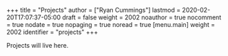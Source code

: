 +++
title = "Projects"
author = ["Ryan Cummings"]
lastmod = 2020-02-20T17:07:37-05:00
draft = false
weight = 2002
noauthor = true
nocomment = true
nodate = true
nopaging = true
noread = true
[menu.main]
  weight = 2002
  identifier = "projects"
+++

Projects will live here.
